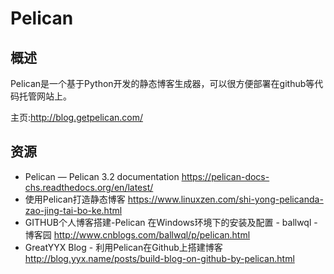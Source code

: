 # Pelican

## 概述

Pelican是一个基于Python开发的静态博客生成器，可以很方便部署在github等代码托管网站上。

主页:http://blog.getpelican.com/

## 资源

- Pelican — Pelican 3.2 documentation
https://pelican-docs-chs.readthedocs.org/en/latest/
- 使用Pelican打造静态博客
https://www.linuxzen.com/shi-yong-pelicanda-zao-jing-tai-bo-ke.html
- GITHUB个人博客搭建-Pelican 在Windows环境下的安装及配置 - ballwql - 博客园
http://www.cnblogs.com/ballwql/p/pelican.html
- GreatYYX Blog - 利用Pelican在Github上搭建博客
http://blog.yyx.name/posts/build-blog-on-github-by-pelican.html
